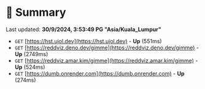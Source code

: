 # 📖 Summary
Last updated: **30/9/2024, 3:53:49 PG "Asia/Kuala_Lumpur"**

- `GET` [https://hst.ujol.dev](https://hst.ujol.dev) - **Up** (551ms)
- `GET` [https://reddviz.deno.dev/gimme](https://reddviz.deno.dev/gimme) - **Up** (2749ms)
- `GET` [https://reddviz.amar.kim/gimme](https://reddviz.amar.kim/gimme) - **Up** (524ms)
- `GET` [https://dumb.onrender.com](https://dumb.onrender.com) - **Up** (274ms)
